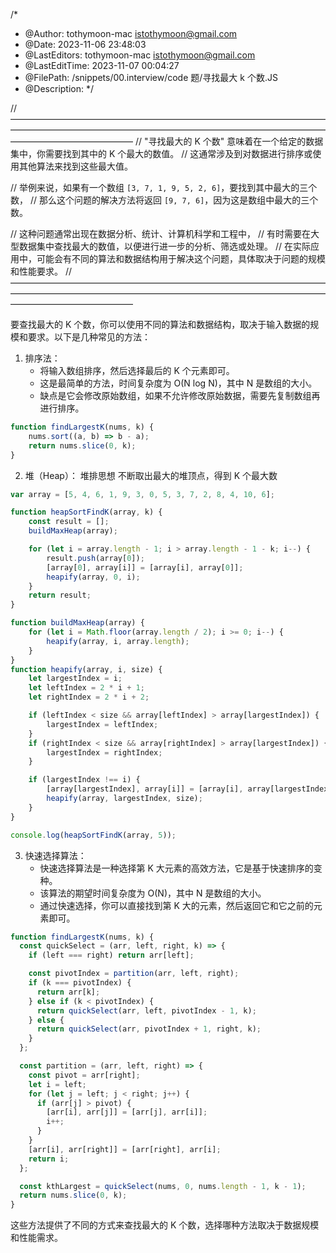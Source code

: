 /\*

- @Author: tothymoon-mac istothymoon@gmail.com
- @Date: 2023-11-06 23:48:03
- @LastEditors: tothymoon-mac istothymoon@gmail.com
- @LastEditTime: 2023-11-07 00:04:27
- @FilePath: /snippets/00.interview/code 题/寻找最大 k 个数.JS
- @Description:
  \*/

// ——————————————————————————————————————————————————————————————————————————————————————
// "寻找最大的 K 个数" 意味着在一个给定的数据集中，你需要找到其中的 K 个最大的数值。
// 这通常涉及到对数据进行排序或使用其他算法来找到这些最大值。

// 举例来说，如果有一个数组 `[3, 7, 1, 9, 5, 2, 6]`，要找到其中最大的三个数，
// 那么这个问题的解决方法将返回 `[9, 7, 6]`，因为这是数组中最大的三个数。

// 这种问题通常出现在数据分析、统计、计算机科学和工程中，
// 有时需要在大型数据集中查找最大的数值，以便进行进一步的分析、筛选或处理。
// 在实际应用中，可能会有不同的算法和数据结构用于解决这个问题，具体取决于问题的规模和性能要求。
// ——————————————————————————————————————————————————————————————————————————————————————

要查找最大的 K 个数，你可以使用不同的算法和数据结构，取决于输入数据的规模和要求。以下是几种常见的方法：

1. 排序法：
   - 将输入数组排序，然后选择最后的 K 个元素即可。
   - 这是最简单的方法，时间复杂度为 O(N log N)，其中 N 是数组的大小。
   - 缺点是它会修改原始数组，如果不允许修改原始数据，需要先复制数组再进行排序。

```javascript
function findLargestK(nums, k) {
	nums.sort((a, b) => b - a);
	return nums.slice(0, k);
}
```

2. 堆（Heap）：
   堆排思想 不断取出最大的堆顶点，得到 K 个最大数

```javascript
var array = [5, 4, 6, 1, 9, 3, 0, 5, 3, 7, 2, 8, 4, 10, 6];

function heapSortFindK(array, k) {
	const result = [];
	buildMaxHeap(array);

	for (let i = array.length - 1; i > array.length - 1 - k; i--) {
		result.push(array[0]);
		[array[0], array[i]] = [array[i], array[0]];
		heapify(array, 0, i);
	}
	return result;
}

function buildMaxHeap(array) {
	for (let i = Math.floor(array.length / 2); i >= 0; i--) {
		heapify(array, i, array.length);
	}
}
function heapify(array, i, size) {
	let largestIndex = i;
	let leftIndex = 2 * i + 1;
	let rightIndex = 2 * i + 2;

	if (leftIndex < size && array[leftIndex] > array[largestIndex]) {
		largestIndex = leftIndex;
	}
	if (rightIndex < size && array[rightIndex] > array[largestIndex]) {
		largestIndex = rightIndex;
	}

	if (largestIndex !== i) {
		[array[largestIndex], array[i]] = [array[i], array[largestIndex]];
		heapify(array, largestIndex, size);
	}
}

console.log(heapSortFindK(array, 5));
```

3. 快速选择算法：
   - 快速选择算法是一种选择第 K 大元素的高效方法，它是基于快速排序的变种。
   - 该算法的期望时间复杂度为 O(N)，其中 N 是数组的大小。
   - 通过快速选择，你可以直接找到第 K 大的元素，然后返回它和它之前的元素即可。

```javascript
function findLargestK(nums, k) {
  const quickSelect = (arr, left, right, k) => {
    if (left === right) return arr[left];

    const pivotIndex = partition(arr, left, right);
    if (k === pivotIndex) {
      return arr[k];
    } else if (k < pivotIndex) {
      return quickSelect(arr, left, pivotIndex - 1, k);
    } else {
      return quickSelect(arr, pivotIndex + 1, right, k);
    }
  };

  const partition = (arr, left, right) => {
    const pivot = arr[right];
    let i = left;
    for (let j = left; j < right; j++) {
      if (arr[j] > pivot) {
        [arr[i], arr[j]] = [arr[j], arr[i]];
        i++;
      }
    }
    [arr[i], arr[right]] = [arr[right], arr[i];
    return i;
  };

  const kthLargest = quickSelect(nums, 0, nums.length - 1, k - 1);
  return nums.slice(0, k);
}
```

这些方法提供了不同的方式来查找最大的 K 个数，选择哪种方法取决于数据规模和性能需求。
